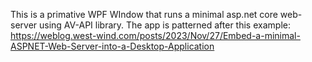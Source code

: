 This is a primative WPF WIndow that runs a minimal asp.net core web-server using AV-API library.
The app is patterned after this example: https://weblog.west-wind.com/posts/2023/Nov/27/Embed-a-minimal-ASPNET-Web-Server-into-a-Desktop-Application
